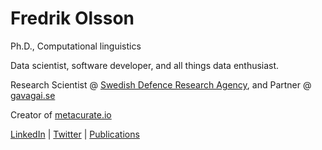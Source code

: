 # Fredrik Olsson

Ph.D., Computational linguistics

Data scientist, software developer, and all things data enthusiast. 

Research Scientist @ [Swedish Defence Research Agency](https://www.foi.se/en.html), and Partner @ [gavagai.se](http://gavagai.se)

Creator of [metacurate.io](https://metacurate.io/)

[LinkedIn](https://www.linkedin.com/in/folsson/) | [Twitter](https://twitter.com/smudo) | [Publications](https://scholar.google.se/citations?user=gFjdUJ8AAAAJ&hl=en)
